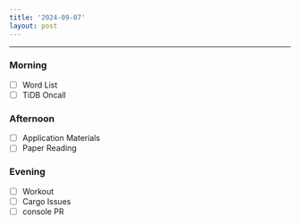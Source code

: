 ```yaml
---
title: '2024-09-07'
layout: post
---
```


---

### Morning

- [ ] Word List
- [ ] TiDB Oncall

### Afternoon

- [ ] Application Materials
- [ ] Paper Reading

### Evening

- [ ] Workout
- [ ] Cargo Issues
- [ ] console PR
